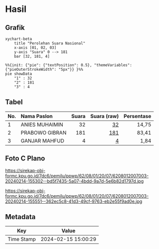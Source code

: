 # Hasil

## Grafik

```mermaid
xychart-beta
    title "Perolehan Suara Nasional"
    x-axis [01, 02, 03]
    y-axis "Suara" 0 --> 181
    bar [32, 181, 4]
```

```mermaid
%%{init: {"pie": {"textPosition": 0.5}, "themeVariables": {"pieOuterStrokeWidth": "5px"}} }%%
pie showData
    "1" : 32
    "2" : 181
    "3" : 4
```

## Tabel

| No. | Nama Paslon    | Suara | Suara (raw) | Persentase |
|:--- |:-------------- | -----:| -----------:| ----------:|
| 1   | ANIES MUHAIMIN | 32    | [32][p-1]   | 14,75      |
| 2   | PRABOWO GIBRAN | 181   | [181][p-2]  | 83,41      |
| 3   | GANJAR MAHFUD  | 4     | [4][p-3]    | 1,84       |


[p-1]: https://github.com/gigit-pemilu/pemilu-2024/blob/main/pilpres/hitung-suara/sub/62-kalimantan-tengah/sub/08-sukamara/sub/01-sukamara/sub/2007-pangkalan-muntai/sub/003-tps/sub/paslon-1.txt
[p-2]: https://github.com/gigit-pemilu/pemilu-2024/blob/main/pilpres/hitung-suara/sub/62-kalimantan-tengah/sub/08-sukamara/sub/01-sukamara/sub/2007-pangkalan-muntai/sub/003-tps/sub/paslon-2.txt
[p-3]: https://github.com/gigit-pemilu/pemilu-2024/blob/main/pilpres/hitung-suara/sub/62-kalimantan-tengah/sub/08-sukamara/sub/01-sukamara/sub/2007-pangkalan-muntai/sub/003-tps/sub/paslon-3.txt

## Foto C Plano

https://sirekap-obj-formc.kpu.go.id/7dc6/pemilu/ppwp/62/08/01/20/07/6208012007003-20240214-155302--bd5f7435-5a07-4bdd-9a7d-5e6b82d1797d.jpg

https://sirekap-obj-formc.kpu.go.id/7dc6/pemilu/ppwp/62/08/01/20/07/6208012007003-20240214-155551--362ec5c8-41d3-49cf-9763-eb2e55f9ad0e.jpg


## Metadata

| Key        | Value               |
| ---------- | ------------------- |
| Time Stamp | 2024-02-15 15:00:29 |



